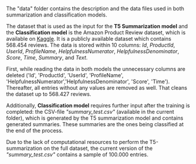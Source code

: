 The "data" folder contains the description and the data files used in both summarization and classification models.

The dataset that is used as the input for the **T5 Summarization model** and the **Classification model** is the Amazon Product Review dataset, which is available on [Kaggle](https://www.kaggle.com/datasets/snap/amazon-fine-food-reviews).
It is a publicly available dataset which contains 568.454 reviews. The data is stored within 10 columns: _Id_, _ProductId_, _UserId_, _ProfileName_, _HelpfulnessNumerator_, _HelpfulnessDenominator_, _Score_, _Time_, _Summary_, and _Text_.

First, while reading the data in both models the unnecessary columns are deleted ('Id', 'ProductId', 'UserId', 'ProfileName', 'HelpfulnessNumerator','HelpfulnessDenominator', 'Score', 'Time'). Thereafter, all entries without any values are removed as well. That cleans the dataset up to 568.427 reviews.

Additionally, **Classification model** requires further input after the training is completed: the CSV-file _"summary_test.csv"_ (available in the current folder), which is generated by the T5 summarization model and contains generated summaries. These summaries are the ones being classified at the end of the process.

Due to the lack of computational resources to perform the T5-summarization on the full dataset, the current version of the _"summary_test.csv"_ contains a sample of 100.000 entries.
